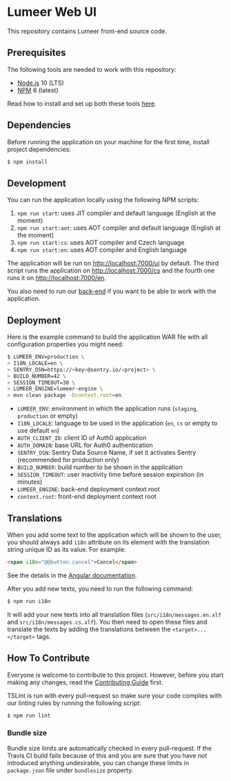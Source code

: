 # Lumeer Web UI

This repository contains Lumeer front-end source code.

## Prerequisites

The following tools are needed to work with this repository:

- [Node.js](https://nodejs.org/en/) 10 (LTS)
- [NPM](https://www.npmjs.com/) 6 (latest)

Read how to install and set up both these tools [here](https://docs.npmjs.com/getting-started/installing-node#install-npm--manage-npm-versions).

## Dependencies

Before running the application on your machine for the first time, install project dependencies:

```bash
$ npm install
```

## Development

You can run the application locally using the following NPM scripts:

1. `npm run start`: uses JIT compiler and default language (English at the moment)
1. `npm run start:aot`: uses AOT compiler and default language (English at the moment)
1. `npm run start:cs`: uses AOT compiler and Czech language
1. `npm run start:en`: uses AOT compiler and English language

The application will be run on [http://localhost:7000/ui](http://localhost:7000/ui) by default.
The third script runs the application on [http://localhost:7000/cs](http://localhost:7000/cs) and the fourth one runs it on [http://localhost:7000/en](http://localhost:7000/en).

You also need to run our [back-end](https://github.com/Lumeer/engine) if you want to be able to work with the application.

## Deployment

Here is the example command to build the application WAR file with all configuration properties you might need:

```bash
$ LUMEER_ENV=production \
> I18N_LOCALE=en \
> SENTRY_DSN=https://<key>@sentry.io/<project> \
> BUILD_NUMBER=42 \
> SESSION_TIMEOUT=30 \
> LUMEER_ENGINE=lumeer-engine \
> mvn clean package -Dcontext.root=en
```

- `LUMEER_ENV`: environment in which the application runs (`staging`, `production` or empty)
- `I18N_LOCALE`: language to be used in the application (`en`, `cs` or empty to use default `en`)
- `AUTH_CLIENT_ID`: client ID of Auth0 application
- `AUTH_DOMAIN`: base URL for Auth0 authentication
- `SENTRY_DSN`: Sentry Data Source Name, if set it activates Sentry (recommended for production only)
- `BUILD_NUMBER`: build number to be shown in the application
- `SESSION_TIMEOUT`: user inactivity time before session expiration (in minutes)
- `LUMEER_ENGINE`: back-end deployment context root
- `context.root`: front-end deployment context root

## Translations

When you add some text to the application which will be shown to the user, you should always add `i18n` attribute on its element with the translation string unique ID as its value. For example:

```html
<span i18n="@@button.cancel">Cancel</span>
```

See the details in the [Angular documentation](https://angular.io/guide/i18n).

After you add new texts, you need to run the following command:

```bash
$ npm run i18n
```

It will add your new texts into all translation files (`src/i18n/messages.en.xlf` and `src/i18n/messages.cs.xlf`). You then need to open these files and translate the texts by adding the translations between the `<target>...</target>` tags.

## How To Contribute

Everyone is welcome to contribute to this project.
However, before you start making any changes, read the [Contributing Guide](https://github.com/Lumeer/web-ui/blob/devel/CONTRIBUTING.md) first.

TSLint is run with every pull-request so make sure your code complies with our linting rules by running the following script:

```bash
$ npm run lint
```

### Bundle size

Bundle size limits are automatically checked in every pull-request.
If the Travis CI build fails because of this and you are sure that you have not introduced anything undesirable, you can change these limits in `package.json` file under `bundlesize` property.
